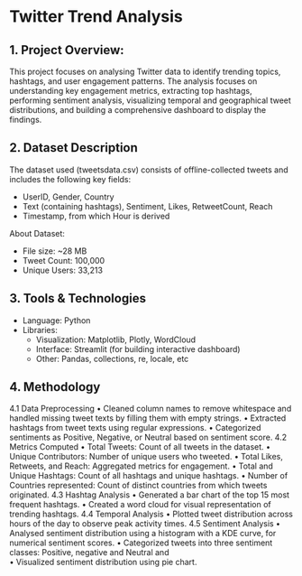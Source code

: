 # Twitter Trend Analysis


## 1. Project Overview: 
This project focuses on analysing Twitter data to identify trending topics, hashtags, and user 
engagement patterns. The analysis focuses on understanding key engagement metrics, extracting top 
hashtags, performing sentiment analysis, visualizing temporal and geographical tweet distributions, 
and building a comprehensive dashboard to display the findings. 


## 2. Dataset Description 
The dataset used (tweetsdata.csv) consists of offline-collected tweets and includes the following key 
fields:  
- UserID, Gender, Country  
- Text (containing hashtags), Sentiment, Likes, RetweetCount, Reach 
- Timestamp, from which Hour is derived  

About Dataset:  
- File size: ~28 MB  
- Tweet Count: 100,000  
- Unique Users: 33,213  


## 3. Tools & Technologies  
- Language: Python  
- Libraries:  
  - Visualization: Matplotlib, Plotly, WordCloud  
  - Interface: Streamlit (for building interactive dashboard)  
  - Other: Pandas, collections, re, locale, etc  


## 4. Methodology 
4.1 Data Preprocessing 
• Cleaned column names to remove whitespace and handled missing tweet texts by filling 
them with empty strings. 
• Extracted hashtags from tweet texts using regular expressions. 
• Categorized sentiments as Positive, Negative, or Neutral based on sentiment score. 
4.2 Metrics Computed 
• Total Tweets: Count of all tweets in the dataset. 
• Unique Contributors: Number of unique users who tweeted. 
• Total Likes, Retweets, and Reach: Aggregated metrics for engagement. 
• Total and Unique Hashtags: Count of all hashtags and unique hashtags. 
• Number of Countries represented: Count of distinct countries from which tweets originated. 
4.3 Hashtag Analysis 
• Generated a bar chart of the top 15 most frequent hashtags. 
• Created a word cloud for visual representation of trending hashtags. 
4.4 Temporal Analysis 
• Plotted tweet distribution across hours of the day to observe peak activity times. 
4.5 Sentiment Analysis 
• Analysed sentiment distribution using a histogram with a KDE curve, for numerical sentiment 
scores. 
• Categorized tweets into three sentiment classes: Positive, negative and Neutral and  
• Visualized sentiment distribution using pie chart.
